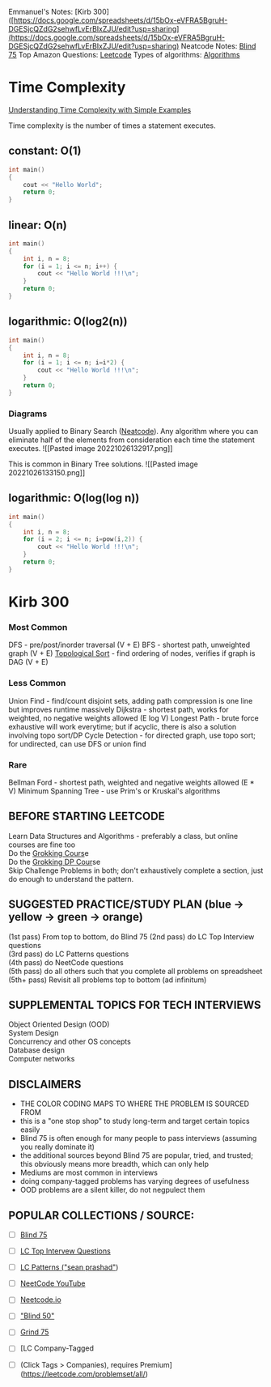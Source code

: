 Emmanuel's Notes: [Kirb 300]([https://docs.google.com/spreadsheets/d/15bOx-eVFRA5BgruH-DGESjcQZdG2sehwfLvErBIxZJU/edit?usp=sharing](https://docs.google.com/spreadsheets/d/15bOx-eVFRA5BgruH-DGESjcQZdG2sehwfLvErBIxZJU/edit?usp=sharing)
Neatcode Notes: [Blind 75](https://docs.google.com/spreadsheets/u/0/d/1A2PaQKcdwO_lwxz9bAnxXnIQayCouZP6d-ENrBz_NXc/htmlview)
Top Amazon Questions: [Leetcode](https://leetcode.com/problem-list/top-amazon-questions/)
Types of algorithms: [Algorithms](https://www.geeksforgeeks.org/fundamentals-of-algorithms/)


# Time Complexity

[Understanding Time Complexity with Simple Examples](https://www.geeksforgeeks.org/understanding-time-complexity-simple-examples/)

Time complexity is the number of times a statement executes.

## **constant: O(1)**
``` C++
int main()
{
    cout << "Hello World";
    return 0;
}
```

## **linear: O(n)**
``` C++
int main()
{
    int i, n = 8;
    for (i = 1; i <= n; i++) {
        cout << "Hello World !!!\n";
    }
    return 0;
}
```

## logarithmic: O(log2(n))
``` C++
int main()
{
    int i, n = 8;
    for (i = 1; i <= n; i=i*2) {
        cout << "Hello World !!!\n";
    }
    return 0;
}
```

### Diagrams
Usually applied to Binary Search ([Neatcode](https://youtu.be/BgLTDT03QtU?t=648)). Any algorithm where you can eliminate half of the elements from consideration each time the statement executes.
![[Pasted image 20221026132917.png]]

This is common in Binary Tree solutions.
![[Pasted image 20221026133150.png]]



## logarithmic: O(log(log n))
``` C++
int main()
{
    int i, n = 8;
    for (i = 2; i <= n; i=pow(i,2)) {
        cout << "Hello World !!!\n";
    }
    return 0;
}
```


# Kirb 300

### **Most Common**
DFS - pre/post/inorder traversal (V + E)
BFS - shortest path, unweighted graph (V + E)
[Topological Sort](https://www.geeksforgeeks.org/topological-sorting/) - find ordering of nodes, verifies if graph is DAG (V + E)

### **Less Common**
Union Find - find/count disjoint sets, adding path compression is one line but improves runtime massively
Dijkstra - shortest path, works for weighted, no negative weights allowed (E log V)
Longest Path - brute force exhaustive will work everytime; but if acyclic, there is also a solution involving topo sort/DP
Cycle Detection - for directed graph, use topo sort; for undirected, can use DFS or union find

### **Rare**
Bellman Ford - shortest path, weighted and negative weights allowed (E * V)
Minimum Spanning Tree - use Prim's or Kruskal's algorithms

## BEFORE STARTING LEETCODE  
Learn Data Structures and Algorithms - preferably a class, but online courses are fine too  
Do the [Grokking Cours](https://www.educative.io/courses/grokking-the-coding-interview)e  
Do the [Grokking DP Cour](https://www.educative.io/courses/grokking-dynamic-programming-patterns-for-coding-interviews)se  
Skip Challenge Problems in both; don't exhaustively complete a section, just do enough to understand the pattern.  
  
## SUGGESTED PRACTICE/STUDY PLAN (blue -> yellow -> green -> orange)  
(1st pass) From top to bottom, do Blind 75
(2nd pass) do LC Top Interview questions  
(3rd pass) do LC Patterns questions  
(4th pass) do NeetCode questions  
(5th pass) do all others such that you complete all problems on spreadsheet  
(5th+ pass) Revisit all problems top to bottom (ad infinitum)

## SUPPLEMENTAL TOPICS FOR TECH INTERVIEWS  
Object Oriented Design (OOD)  
System Design  
Concurrency and other OS concepts  
Database design  
Computer networks  
  
## DISCLAIMERS  
- THE COLOR CODING MAPS TO WHERE THE PROBLEM IS SOURCED FROM  
- this is a "one stop shop" to study long-term and target certain topics easily  
- Blind 75 is often enough for many people to pass interviews (assuming you really dominate it)  
- the additional sources beyond Blind 75 are popular, tried, and trusted; this obviously means more breadth, which can only help  
- Mediums are most common in interviews  
- doing company-tagged problems has varying degrees of usefulness  
- OOD problems are a silent killer, do not negpulect them

## POPULAR COLLECTIONS / SOURCE:

- [ ] [Blind 75](https://leetcode.com/discuss/general-discussion/460599/blind-75-leetcode-questions)
- [ ] [LC Top Intervew Questions](https://leetcode.com/explore/featured/card/top-interview-questions-easy/)
- [ ] [LC Patterns ("sean prashad"](https://seanprashad.com/leetcode-patterns/))
- [ ] [NeetCode YouTube](https://www.youtube.com/c/NeetCode/playlists)
- [ ] [Neetcode.io](https://neetcode.io/)
- [ ] ["Blind 50"](https://www.techinterviewhandbook.org/best-practice-questions/)
- [ ] [Grind 75](https://www.grind75.com/)
- [ ] [LC Company-Tagged  
- [ ] (Click Tags > Companies), requires Premium](https://leetcode.com/problemset/all/)


